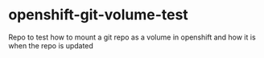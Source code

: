# openshift-git-volume-test
Repo to test how to mount a git repo as a volume in openshift and how it is when the repo is updated
